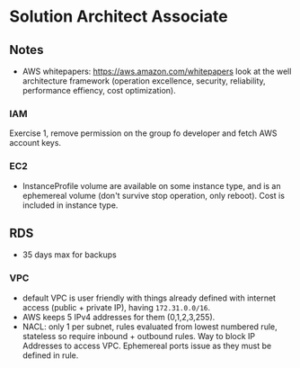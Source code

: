 # Solution Architect Associate

## Notes

- AWS whitepapers: <https://aws.amazon.com/whitepapers> look at the well architecture framework (operation excellence, security, reliability, performance effiency, cost optimization).

### IAM

Exercise 1, remove permission on the group fo developer and fetch AWS account keys.

### EC2

- InstanceProfile volume are available on some instance type, and is an ephemereal volume (don't survive stop operation, only reboot). Cost is included in instance type.

## RDS

- 35 days max for backups

### VPC

- default VPC is user friendly with things already defined with internet access (public + private IP), having `172.31.0.0/16`.
- AWS keeps 5 IPv4 addresses for them (0,1,2,3,255).
- NACL: only 1 per subnet, rules evaluated from lowest numbered rule, stateless so require inbound + outbound rules. Way to block IP Addresses to access VPC. Ephemereal ports issue as they must be defined in rule.
